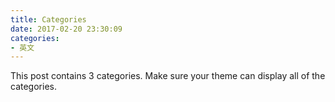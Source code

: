 ```yaml
---
title: Categories
date: 2017-02-20 23:30:09
categories:
- 英文
---
```


This post contains 3 categories. Make sure your theme can display all of the categories.

